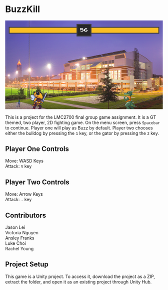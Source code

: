 # BuzzKill

![Game Image](readme.png)

This is a project for the LMC2700 final group game assignment. It is a GT themed, two player, 2D fighting game. On the menu screen, press `Spacebar` to continue. Player one will play as Buzz by default. Player two chooses either the bulldog by pressing the `1` key, or the gator by pressing the `2` key. 

## Player One Controls
Move: WASD Keys\
Attack: `V` key

## Player Two Controls
Move: Arrow Keys\
Attack: `.` key

## Contributors
Jason Lei\
Victoria Nguyen\
Ansley Franks\
Luke Choi\
Rachel Young

## Project Setup
This game is a Unity project. To access it, download the project as a ZIP, extract the folder, and open it as an existing project through Unity Hub.
